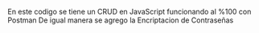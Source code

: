 En este codigo se tiene un CRUD en JavaScript funcionando al %100 con Postman
De igual manera se agrego la Encriptacion de Contraseñas
